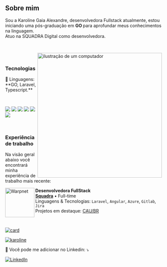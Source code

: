 ## Sobre mim

<p align="left"> 
  Sou a Karoline Gaia Alexandre, desenvolvedora Fullstack atualmente, estou iniciando uma pós-graduação em <strong> GO </strong> para aprofundar meus conhecimentos na linguagem.<br>
  Atuo na SQUADRA Digital como desenvolvedora.
</p><br>
<p><img src="https://raw.githubusercontent.com/MicaelliMedeiros/micaellimedeiros/master/image/computer-illustration.png" alt="ilustração de um computador" min-width="400px" max-width="400px" width="400px" align="right"></p><br>


### Tecnologias
<p align="left">
  🦄 Linguagens: **GO, Laravel, Typescript.**
</p><br>

<p>
    <a href="#" title="Postgres">
    <img src="https://img.shields.io/badge/PostgreSQL-316192?style=for-the-badge&logo=postgresql&logoColor=white"/></a>  
    <a href="#" title="Docker">
    <img src="https://img.shields.io/badge/Docker-2496ED?style=for-the-badge&logo=docker&logoColor=white"/></a>
    <a href="#" title="Jenkins">
    <img src="https://img.shields.io/badge/Jenkins-D33833?style=for-the-badge&logo=jenkins&logoColor=white"/></a>
    <a href="#" title="Azure">
    <img src="https://img.shields.io/badge/Microsoft_Azure-0089D6?style=for-the-badge&logo=microsoft-azure&logoColor=white"/></a>
    <a href="#" title="Gitlab">
    <img src="https://img.shields.io/badge/GitLab-330F63?style=for-the-badge&logo=gitlab&logoColor=white"/></a>
    <a href="#" title="MySQL">
    <img src="https://img.shields.io/badge/MySQL-00000F?style=for-the-badge&logo=mysql&logoColor=white"/></a>  
</p><br>

### Experiência de trabalho
<p>
Na visão geral abaixo você encontrará minha experiência de trabalho mais recente:

[<img align="left" height="94px" width="94px" alt="Warpnet" src="https://www.squadra.com.br/img/squadra-logo.svg"/>](https://www.squadra.com.br/)

**Desenvolvedora FullStack** \
[**Squadra**](https://www.squadra.com.br/) • Full-time \
Linguagens & Tecnologias: `Laravel`, `Angular`, `Azure`, `Gitlab`, `Jira`\
Projetos em destaque: [CAU/BR](https://caubr.gov.br/>)

</p><br>


[![card](https://github-readme-stats.vercel.app/api?username=karoline-gaia&theme=radical)](https://github.com/anuraghazra/github-readme-stats)

[![karoline](https://github-readme-stats.vercel.app/api/top-langs/?username=karoline-gaia&layout=compact&theme=radical)](https://github.com/anuraghazra/github-readme-stats)




<p align="left">
  💌 Você pode me adicionar no Linkedin: ⤵️
</p>

<p align="left">  
  <a href="#" title="LinkedIn">
  <img src="https://img.shields.io/badge/-Linkedin-0e76a8?style=flat-square&logo=Linkedin&logoColor=white&link=https://www.linkedin.com/in/karoline-gaia-alexandre/" alt="LinkedIn"/></a>  
</p>
